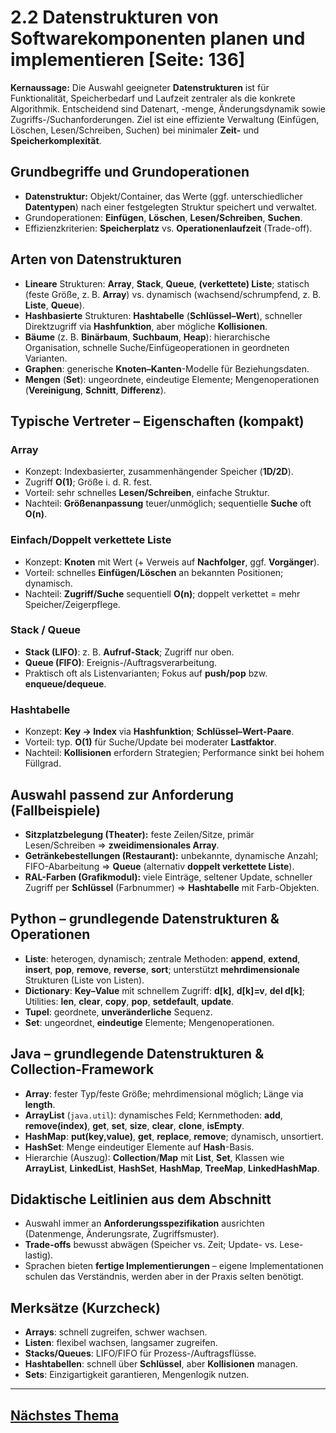 # 2.2 Datenstrukturen von Softwarekomponenten planen und implementieren [Seite: 136] 

**Kernaussage:** Die Auswahl geeigneter **Datenstrukturen** ist für Funktionalität, Speicherbedarf und Laufzeit zentraler als die konkrete Algorithmik. Entscheidend sind Datenart, -menge, Änderungsdynamik sowie Zugriffs-/Suchanforderungen. Ziel ist eine effiziente Verwaltung (Einfügen, Löschen, Lesen/Schreiben, Suchen) bei minimaler **Zeit-** und **Speicherkomplexität**.

## Grundbegriffe und Grundoperationen

* **Datenstruktur:** Objekt/Container, das Werte (ggf. unterschiedlicher **Datentypen**) nach einer festgelegten Struktur speichert und verwaltet.
* Grundoperationen: **Einfügen**, **Löschen**, **Lesen/Schreiben**, **Suchen**.
* Effizienzkriterien: **Speicherplatz** vs. **Operationenlaufzeit** (Trade-off).

## Arten von Datenstrukturen

* **Lineare** Strukturen: **Array**, **Stack**, **Queue**, **(verkettete) Liste**; statisch (feste Größe, z. B. **Array**) vs. dynamisch (wachsend/schrumpfend, z. B. **Liste**, **Queue**).
* **Hashbasierte** Strukturen: **Hashtabelle** (**Schlüssel–Wert**), schneller Direktzugriff via **Hashfunktion**, aber mögliche **Kollisionen**.
* **Bäume** (z. B. **Binärbaum**, **Suchbaum**, **Heap**): hierarchische Organisation, schnelle Suche/Einfügeoperationen in geordneten Varianten.
* **Graphen**: generische **Knoten–Kanten**-Modelle für Beziehungsdaten.
* **Mengen** (**Set**): ungeordnete, eindeutige Elemente; Mengenoperationen (**Vereinigung**, **Schnitt**, **Differenz**).

## Typische Vertreter – Eigenschaften (kompakt)

### **Array**

* Konzept: Indexbasierter, zusammenhängender Speicher (**1D/2D**).
* Zugriff **O(1)**; Größe i. d. R. fest.
* Vorteil: sehr schnelles **Lesen/Schreiben**, einfache Struktur.
* Nachteil: **Größenanpassung** teuer/unmöglich; sequentielle **Suche** oft **O(n)**.

### **Einfach/Doppelt verkettete Liste**

* Konzept: **Knoten** mit Wert (+ Verweis auf **Nachfolger**, ggf. **Vorgänger**).
* Vorteil: schnelles **Einfügen/Löschen** an bekannten Positionen; dynamisch.
* Nachteil: **Zugriff/Suche** sequentiell **O(n)**; doppelt verkettet = mehr Speicher/Zeigerpflege.

### **Stack / Queue**

* **Stack (LIFO)**: z. B. **Aufruf-Stack**; Zugriff nur oben.
* **Queue (FIFO)**: Ereignis-/Auftragsverarbeitung.
* Praktisch oft als Listenvarianten; Fokus auf **push/pop** bzw. **enqueue/dequeue**.

### **Hashtabelle**

* Konzept: **Key → Index** via **Hashfunktion**; **Schlüssel–Wert-Paare**.
* Vorteil: typ. **O(1)** für Suche/Update bei moderater **Lastfaktor**.
* Nachteil: **Kollisionen** erfordern Strategien; Performance sinkt bei hohem Füllgrad.

## Auswahl passend zur Anforderung (Fallbeispiele)

* **Sitzplatzbelegung (Theater):** feste Zeilen/Sitze, primär Lesen/Schreiben ⇒ **zweidimensionales Array**.
* **Getränkebestellungen (Restaurant):** unbekannte, dynamische Anzahl; FIFO-Abarbeitung ⇒ **Queue** (alternativ **doppelt verkettete Liste**).
* **RAL-Farben (Grafikmodul):** viele Einträge, seltener Update, schneller Zugriff per **Schlüssel** (Farbnummer) ⇒ **Hashtabelle** mit Farb-Objekten.

## Python – grundlegende Datenstrukturen & Operationen

* **Liste**: heterogen, dynamisch; zentrale Methoden: **append**, **extend**, **insert**, **pop**, **remove**, **reverse**, **sort**; unterstützt **mehrdimensionale** Strukturen (Liste von Listen).
* **Dictionary**: **Key–Value** mit schnellem Zugriff: **d[k]**, **d[k]=v**, **del d[k]**; Utilities: **len**, **clear**, **copy**, **pop**, **setdefault**, **update**.
* **Tupel**: geordnete, **unveränderliche** Sequenz.
* **Set**: ungeordnet, **eindeutige** Elemente; Mengenoperationen.

## Java – grundlegende Datenstrukturen & Collection-Framework

* **Array**: fester Typ/feste Größe; mehrdimensional möglich; Länge via **length**.
* **ArrayList** (`java.util`): dynamisches Feld; Kernmethoden: **add**, **remove(index)**, **get**, **set**, **size**, **clear**, **clone**, **isEmpty**.
* **HashMap**: **put(key,value)**, **get**, **replace**, **remove**; dynamisch, unsortiert.
* **HashSet**: Menge eindeutiger Elemente auf **Hash**-Basis.
* Hierarchie (Auszug): **Collection**/**Map** mit **List**, **Set**, Klassen wie **ArrayList**, **LinkedList**, **HashSet**, **HashMap**, **TreeMap**, **LinkedHashMap**.

## Didaktische Leitlinien aus dem Abschnitt

* Auswahl immer an **Anforderungsspezifikation** ausrichten (Datenmenge, Änderungsrate, Zugriffsmuster).
* **Trade-offs** bewusst abwägen (Speicher vs. Zeit; Update- vs. Lese-lastig).
* Sprachen bieten **fertige Implementierungen** – eigene Implementationen schulen das Verständnis, werden aber in der Praxis selten benötigt.

## Merksätze (Kurzcheck)

* **Arrays**: schnell zugreifen, schwer wachsen.
* **Listen**: flexibel wachsen, langsamer zugreifen.
* **Stacks/Queues**: LIFO/FIFO für Prozess-/Auftragsflüsse.
* **Hashtabellen**: schnell über **Schlüssel**, aber **Kollisionen** managen.
* **Sets**: Einzigartigkeit garantieren, Mengenlogik nutzen.

---

## [Nächstes Thema](./2.2.1_Grundlegende_Datenstrukturen_beschreiben.md)